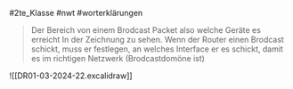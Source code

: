 #2te_Klasse #nwt #worterklärungen 

> Der Bereich von einem Brodcast Packet also welche Geräte es erreicht
> In der Zeichnung zu sehen. 
> Wenn der Router einen Brodcast schickt, muss er festlegen, an welches Interface er es schickt, damit es im richtigen Netzwerk (Brodcastdomöne ist) 

![[DR01-03-2024-22.excalidraw]]